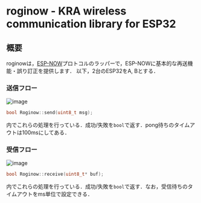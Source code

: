 # roginow - KRA wireless communication library for ESP32
## 概要
roginowは，[ESP-NOW](https://docs.espressif.com/projects/esp-idf/en/latest/esp32/api-reference/network/esp_now.html)プロトコルのラッパーで，ESP-NOWに基本的な再送機能・誤り訂正を提供します．
以下，2台のESP32をA, Bとする．

### 送信フロー
![image](https://github.com/KeioRoboticsAssociation/roginow/assets/58695125/3152dd1b-e077-4c3c-aada-5e6cd5dde7b9)

```cpp
bool Roginow::send(uint8_t msg);
```
内でこれらの処理を行っている．成功/失敗を`bool`で返す．pong待ちのタイムアウトは100msにしてある．

### 受信フロー
![image](https://github.com/KeioRoboticsAssociation/roginow/assets/58695125/11af8492-6ef7-475c-97cd-36a66646288d)


```cpp
bool Roginow::receive(uint8_t* buf);
```
内でこれらの処理を行っている．成功/失敗を`bool`で返す．なお，受信待ちのタイムアウトをms単位で設定できる．
